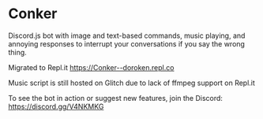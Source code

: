 # Conker
Discord.js bot with image and text-based commands, music playing, and annoying responses to interrupt your conversations if you say the wrong thing.


Migrated to Repl.it https://Conker--doroken.repl.co

Music script is still hosted on Glitch due to lack of ffmpeg support on Repl.it


To see the bot in action or suggest new features, join the Discord: https://discord.gg/V4NKMKG
